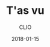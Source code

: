 ---
title: "T'as vu"
subtitle: "CLIO"
customForwardUrl: "https://www.youtube.com/watch?v=9enP5t05wFU"
displayImg: "https://img.youtube.com/vi/9enP5t05wFU/0.jpg"
date: "2018-01-15"
newTab: true 
---